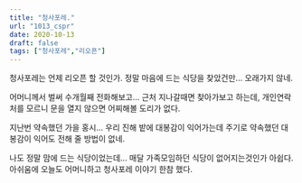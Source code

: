 ```yaml
---
title: "청사포레."
url: "1013_cspr"
date: 2020-10-13
draft: false
tags: ["청사포레","리오픈"]
---
```

청사포레는 언제 리오픈 할 것인가.
정말 마음에 드는 식당을 찾았건만... 오래가지 않네.

어머니께서 벌써 수개월째 전화해보고... 근처 지나갈때면 찾아가보고 하는데,
개인연락처를 모르니 문을 열지 않으면 어찌해볼 도리가 없다.

지난번 약속했던 가을 홍시...
우리 진해 밭에 대봉감이 익어가는데
주기로 약속했던 대봉감이 익어도 전해 줄 방법이 없네.

나도 정말 맘에 드는 식당이었는데...
매달 가족모임하던 식당이 없어지는것인가 아쉽다.
아쉬움에 오늘도 어머니하고 청사포레 이야기 한참 했다.
